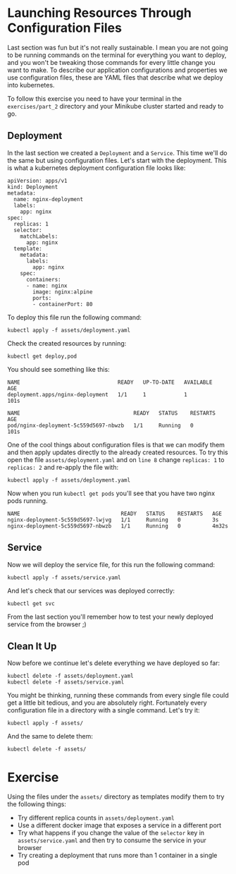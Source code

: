 # Launching Resources Through Configuration Files
Last section was fun but it's not really sustainable. I mean you are not going to be running commands on the terminal for everything you want to deploy, and you won't be tweaking those commands for every little change you want to make. To describe our application configurations and properties we use configuration files, these are YAML files that describe what we deploy into kubernetes.

To follow this exercise you need to have your terminal in the `exercises/part_2` directory and your Minikube cluster started and ready to go.

## Deployment
In the last section we created a `Deployment` and a `Service`. This time we'll do the same but using configuration files. Let's start with the deployment. This is what a kubernetes deployment configuration file looks like:
```
apiVersion: apps/v1
kind: Deployment
metadata:
  name: nginx-deployment
  labels:
    app: nginx
spec:
  replicas: 1
  selector:
    matchLabels:
      app: nginx
  template:
    metadata:
      labels:
        app: nginx
    spec:
      containers:
      - name: nginx
        image: nginx:alpine
        ports:
        - containerPort: 80

```
To deploy this file run the following command:
```
kubectl apply -f assets/deployment.yaml
```
Check the created resources by running:
```
kubectl get deploy,pod
```
You should see something like this:
```
NAME                               READY   UP-TO-DATE   AVAILABLE   AGE
deployment.apps/nginx-deployment   1/1     1            1           101s

NAME                                    READY   STATUS    RESTARTS   AGE
pod/nginx-deployment-5c559d5697-nbwzb   1/1     Running   0          101s
```
One of the cool things about configuration files is that we can modify them and then apply updates directly to the already created resources. To try this open the file `assets/deployment.yaml` and on `line 8` change `replicas: 1` to `replicas: 2` and re-apply the file with:
```
kubectl apply -f assets/deployment.yaml
```
Now when you run `kubectl get pods` you'll see that you have two nginx pods running.
```
NAME                                READY   STATUS    RESTARTS   AGE
nginx-deployment-5c559d5697-lwjvg   1/1     Running   0          3s
nginx-deployment-5c559d5697-nbwzb   1/1     Running   0          4m32s
```
## Service
Now we will deploy the service file, for this run the following command:
```
kubectl apply -f assets/service.yaml
```
And let's check that our services was deployed correctly:
```
kubectl get svc
```
From the last section you'll remember how to test your newly deployed service from the browser ;)

## Clean It Up
Now before we continue let's delete everything we have deployed so far:
```
kubectl delete -f assets/deployment.yaml
kubectl delete -f assets/service.yaml
```
You might be thinking, running these commands from every single file could get a little bit tedious, and you are absolutely right. Fortunately every configuration file in a directory with a single command. Let's try it:
```
kubectl apply -f assets/
```
And the same to delete them:
```
kubectl delete -f assets/
```

# Exercise
Using the files under the `assets/` directory as templates modify them to try the following things:
* Try different replica counts in `assets/deployment.yaml`
* Use a different docker image that exposes a service in a different port
* Try what happens if you change the value of the `selector` key in `assets/service.yaml` and then try to consume the service in your browser
* Try creating a deployment that runs more than 1 container in a single pod
